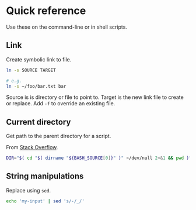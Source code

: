 # Quick reference

Use these on the command-line or in shell scripts.

## Link

Create symbolic link to file.

```sh
ln -s SOURCE TARGET

# e.g.
ln -s ~/foo/bar.txt bar
```

Source is is directory or file to point to. Target is the new link file to create or replace. Add `-f` to override an existing file.


## Current directory

Get path to the parent directory for a script.

From [Stack Overflow](https://stackoverflow.com/questions/59895/how-to-get-the-source-directory-of-a-bash-script-from-within-the-script-itself).

```sh
DIR="$( cd "$( dirname "${BASH_SOURCE[0]}" )" >/dev/null 2>&1 && pwd )"
```


## String manipulations

Replace using `sed`.

```sh
echo 'my-input' | sed 's/-/_/'
```
